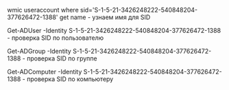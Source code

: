 wmic useraccount where sid='S-1-5-21-3426248222-540848204-377626472-1388' get name - узнаем имя для SID



Get-ADUser -Identity S-1-5-21-3426248222-540848204-377626472-1388 - проверка SID по пользователю


Get-ADGroup -Identity S-1-5-21-3426248222-540848204-377626472-1388 - проверка SID по группе


Get-ADComputer -Identity S-1-5-21-3426248222-540848204-377626472-1388 - проверка SID по компьютеру